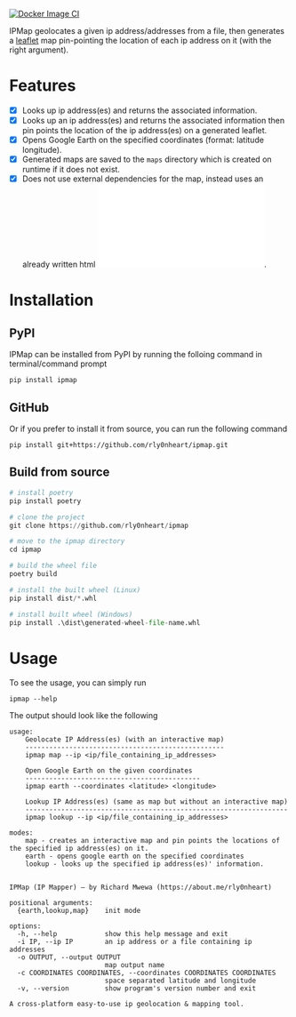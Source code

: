 [![Docker Image CI](https://github.com/rly0nheart/ipmap/actions/workflows/docker-image.yml/badge.svg)](https://github.com/rly0nheart/ipmap/actions/workflows/docker-image.yml)

IPMap geolocates a given ip address/addresses from a file, then generates a [leaflet](https://github.com/leaflet/leaflet) map pin-pointing the location of each ip address on it (with the right argument).

# Features
- [x] Looks up ip address(es) and returns the associated information.
- [x] Looks up an ip address(es) and returns the associated information then pin points the location of the ip address(es) on a generated leaflet.
- [x] Opens Google Earth on the specified coordinates (format: latitude longitude).
- [x] Generated maps are saved to the `maps` directory which is created on runtime if it does not exist.
- [x] Does not use external dependencies for the map, instead uses an already written html ![map template](ipmap/data/templates/map.html).

# Installation
## PyPI
IPMap can be installed from PyPI by running the folloing command in terminal/command prompt
```
pip install ipmap
```
## GitHub
Or if you prefer to install it from source, you can run the following command
```
pip install git+https://github.com/rly0nheart/ipmap.git
```
## Build from source
```Python
# install poetry
pip install poetry

# clone the project
git clone https://github.com/rly0nheart/ipmap

# move to the ipmap directory
cd ipmap

# build the wheel file
poetry build

# install the built wheel (Linux)
pip install dist/*.whl

# install built wheel (Windows)
pip install .\dist\generated-wheel-file-name.whl
```

# Usage
To see the usage, you can simply run
```
ipmap --help
```
The output should look like the following
```
usage: 
    Geolocate IP Address(es) (with an interactive map)
    --------------------------------------------------
    ipmap map --ip <ip/file_containing_ip_addresses>

    Open Google Earth on the given coordinates
    --------------------------------------------
    ipmap earth --coordinates <latitude> <longitude>

    Lookup IP Address(es) (same as map but without an interactive map)
    ------------------------------------------------------------------
    ipmap lookup --ip <ip/file_containing_ip_addresses>

modes:
    map - creates an interactive map and pin points the locations of the specified ip address(es) on it.
    earth - opens google earth on the specified coordinates
    lookup - looks up the specified ip address(es)' information.
    

IPMap (IP Mapper) — by Richard Mwewa (https://about.me/rly0nheart)

positional arguments:
  {earth,lookup,map}    init mode

options:
  -h, --help            show this help message and exit
  -i IP, --ip IP        an ip address or a file containing ip addresses
  -o OUTPUT, --output OUTPUT
                        map output name
  -c COORDINATES COORDINATES, --coordinates COORDINATES COORDINATES
                        space separated latitude and longitude
  -v, --version         show program's version number and exit

A cross-platform easy-to-use ip geolocation & mapping tool.
```
